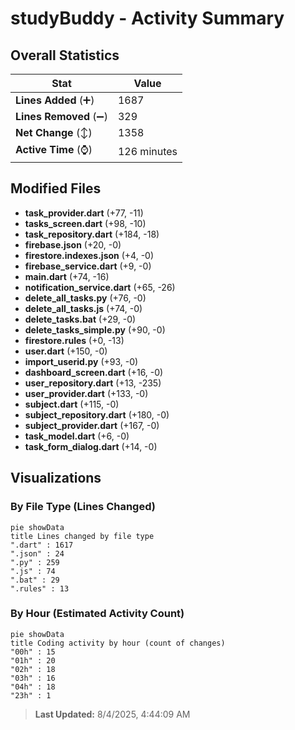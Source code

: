# studyBuddy - Activity Summary 

## Overall Statistics

| Stat                   | Value                                                             |
| ---------------------- | ----------------------------------------------------------------- |
| **Lines Added** (➕)   | 1687                                          |
| **Lines Removed** (➖) | 329                                        |
| **Net Change** (↕)    | 1358                |
| **Active Time** (⌚)   | 126 minutes |


## Modified Files
- **task_provider.dart** (+77, -11)
- **tasks_screen.dart** (+98, -10)
- **task_repository.dart** (+184, -18)
- **firebase.json** (+20, -0)
- **firestore.indexes.json** (+4, -0)
- **firebase_service.dart** (+9, -0)
- **main.dart** (+74, -16)
- **notification_service.dart** (+65, -26)
- **delete_all_tasks.py** (+76, -0)
- **delete_all_tasks.js** (+74, -0)
- **delete_tasks.bat** (+29, -0)
- **delete_tasks_simple.py** (+90, -0)
- **firestore.rules** (+0, -13)
- **user.dart** (+150, -0)
- **import_userid.py** (+93, -0)
- **dashboard_screen.dart** (+16, -0)
- **user_repository.dart** (+13, -235)
- **user_provider.dart** (+133, -0)
- **subject.dart** (+115, -0)
- **subject_repository.dart** (+180, -0)
- **subject_provider.dart** (+167, -0)
- **task_model.dart** (+6, -0)
- **task_form_dialog.dart** (+14, -0)

## Visualizations

### By File Type (Lines Changed)

```mermaid
pie showData
title Lines changed by file type
".dart" : 1617
".json" : 24
".py" : 259
".js" : 74
".bat" : 29
".rules" : 13
```

### By Hour (Estimated Activity Count)

```mermaid
pie showData
title Coding activity by hour (count of changes)
"00h" : 15
"01h" : 20
"02h" : 18
"03h" : 16
"04h" : 18
"23h" : 1
```


> **Last Updated:** 8/4/2025, 4:44:09 AM